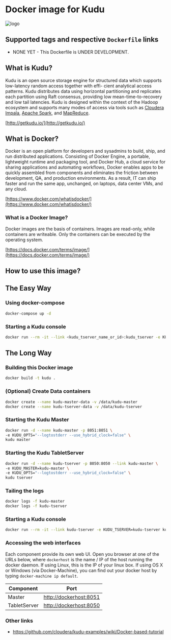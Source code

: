 # Docker image for Kudu
![logo](http://getkudu.io/img/logo.png)


## Supported tags and respective `Dockerfile` links
- NONE YET - This Dockerfile is UNDER DEVELOPMENT.


## What is Kudu?
Kudu is an open source storage engine for structured data which supports low-latency random access together with effi- cient analytical access patterns. Kudu distributes data using horizontal partitioning and replicates each partition using Raft consensus, providing low mean-time-to-recovery and low tail latencies. Kudu is designed within the context of the Hadoop ecosystem and supports many modes of access via tools such as [Cloudera Impala](http://impala.io/), [Apache Spark](http://spark.apache.org/), and [MapReduce](https://hadoop.apache.org/).

[http://getkudu.io/](http://getkudu.io/)


## What is Docker?
Docker is an open platform for developers and sysadmins to build, ship, and run distributed applications. Consisting of Docker Engine, a portable, lightweight runtime and packaging tool, and Docker Hub, a cloud service for sharing applications and automating workflows, Docker enables apps to be quickly assembled from components and eliminates the friction between development, QA, and production environments. As a result, IT can ship faster and run the same app, unchanged, on laptops, data center VMs, and any cloud.

[https://www.docker.com/whatisdocker/](https://www.docker.com/whatisdocker/)

### What is a Docker Image?
Docker images are the basis of containers. Images are read-only, while containers are writeable. Only the containers can be executed by the operating system.

[https://docs.docker.com/terms/image/](https://docs.docker.com/terms/image/)


## How to use this image?

## The Easy Way

### Using docker-compose
```bash
docker-compose up -d
```

### Starting a Kudu console
```bash
docker run --rm -it --link <kudu_tserver_name_or_id>:kudu_tserver -e KUDU_TSERVER=kudu_tserver <generated image name or id> cli status
```

## The Long Way

### Building this Docker image
```bash
docker build -t kudu .
```

### (Optional) Create Data containers
```bash
docker create --name kudu-master-data -v /data/kudu-master
docker create --name kudu-tserver-data -v /data/kudu-tserver
```

### Starting the Kudu Master
```bash
docker run -d --name kudu-master -p 8051:8051 \
-e KUDU_OPTS="--logtostderr --use_hybrid_clock=false" \
kudu master
```

### Starting the Kudu TabletServer
```bash
docker run -d --name kudu-tserver -p 8050:8050 --link kudu-master \
-e KUDU_MASTER=kudu-master \
-e KUDU_OPTS="--logtostderr --use_hybrid_clock=false" \
kudu tserver
```

### Tailing the logs
```bash
docker logs -f kudu-master
docker logs -f kudu-tserver
```

### Starting a Kudu console
```bash
docker run --rm -it --link kudu-tserver -e KUDU_TSERVER=kudu-tserver kudu cli status
```

### Accessing the web interfaces
Each component provide its own web UI. Open you browser at one of the URLs below, where `dockerhost` is the name / IP of the host running the docker daemon. If using Linux, this is the IP of your linux box. If using OS X or Windows (via Docker-Machine), you can find out your docker host by typing `docker-machine ip default`.

| Component               | Port                                              |
| ----------------------- |-------------------------------------------------- |
| Master                  | [http://dockerhost:8051](http://dockerhost:8051)  |
| TabletServer            | [http://dockerhost:8050](http://dockerhost:8050)  |


### Other links
- https://github.com/cloudera/kudu-examples/wiki/Docker-based-tutorial
